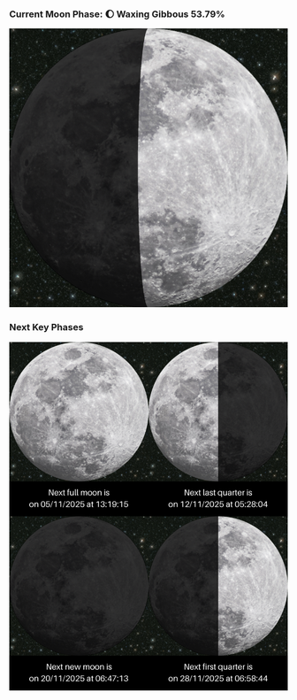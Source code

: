 ### Current Moon Phase: 🌔 Waxing Gibbous 53.79%
![Moon Phase](moonphase.png)
### Next Key Phases
![Gallery](gallery.png)